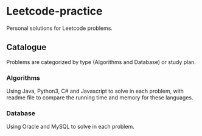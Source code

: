 # Leetcode-practice
Personal solutions for Leetcode problems.

## Catalogue
Problems are categorized by type (Algorithms and Database) or study plan.

### Algorithms
Using Java, Python3, C# and Javascript to solve in each problem, with readme file to compare the running time and memory for these languages.

### Database
Using Oracle and MySQL to solve in each problem.


